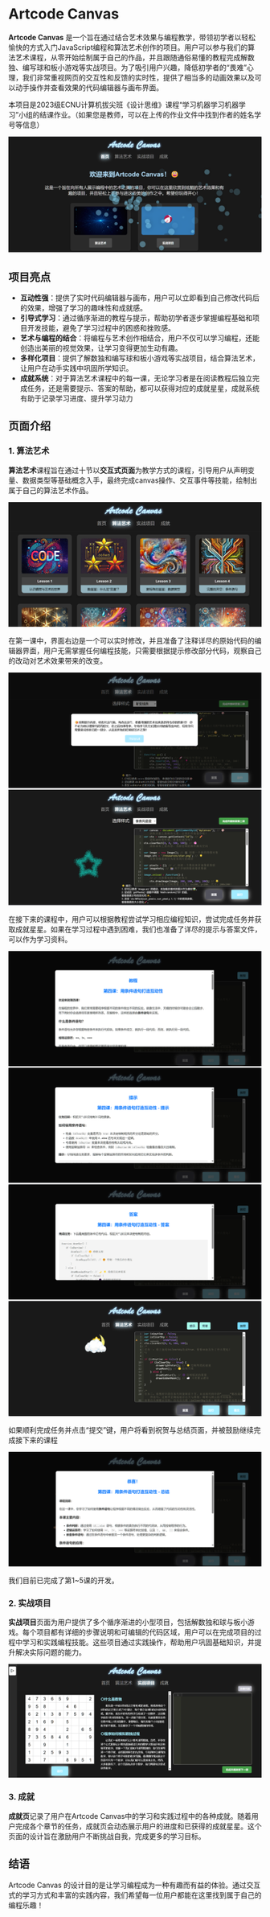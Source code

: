 # Artcode Canvas

**Artcode Canvas** 是一个旨在通过结合艺术效果与编程教学，带领初学者以轻松愉快的方式入门JavaScript编程和算法艺术创作的项目。用户可以参与我们的算法艺术课程，从零开始绘制属于自己的作品，并且跟随通俗易懂的教程完成解数独、编写球和板小游戏等实战项目。为了吸引用户兴趣，降低初学者的“畏难”心理，我们非常重视网页的交互性和反馈的实时性，提供了相当多的动画效果以及可以动手操作并查看效果的代码编辑器与画布界面。

本项目是2023级ECNU计算机拔尖班《设计思维》课程“学习机器学习机器学习”小组的结课作业。（如果您是教师，可以在上传的作业文件中找到作者的姓名学号等信息）

![](resources/Readme/index.png)

## 项目亮点

- **互动性强**：提供了实时代码编辑器与画布，用户可以立即看到自己修改代码后的效果，增强了学习的趣味性和成就感。
- **引导式学习**：通过循序渐进的教程与提示，帮助初学者逐步掌握编程基础和项目开发技能，避免了学习过程中的困惑和挫败感。
- **艺术与编程的结合**：将编程与艺术创作相结合，用户不仅可以学习编程，还能创造出美丽的视觉效果，让学习变得更加生动有趣。
- **多样化项目**：提供了解数独和编写球和板小游戏等实战项目，结合算法艺术，让用户在动手实践中巩固所学知识。
- **成就系统**：对于算法艺术课程中的每一课，无论学习者是在阅读教程后独立完成任务，还是需要提示、答案的帮助，都可以获得对应的成就星星，成就系统有助于记录学习进度、提升学习动力

## 页面介绍

### 1. 算法艺术

**算法艺术**课程旨在通过十节以**交互式页面**为教学方式的课程，引导用户从声明变量、数据类型等基础概念入手，最终完成canvas操作、交互事件等技能，绘制出属于自己的算法艺术作品。

![](resources/Readme/algorithms.png)

在第一课中，界面右边是一个可以实时修改，并且准备了注释详尽的原始代码的编辑器界面，用户无需掌握任何编程技能，只需要根据提示修改部分代码，观察自己的改动对艺术效果带来的改变。

![](resources/Readme/lesson1.png)
![](resources/Readme/lesson1_2.png)

在接下来的课程中，用户可以根据教程尝试学习相应编程知识，尝试完成任务并获取成就星星。如果在学习过程中遇到困难，我们也准备了详尽的提示与答案文件，可以作为学习资料。

![](resources/Readme/tutorial.png)
![](resources/Readme/hint.png)
![](resources/Readme/answer.png)
![](resources/Readme/canvas.png)

如果顺利完成任务并点击“提交”键，用户将看到祝贺与总结页面，并被鼓励继续完成接下来的课程

![](resources/Readme/conclusion.png)

我们目前已完成了第1~5课的开发。

### 2. 实战项目

**实战项目**页面为用户提供了多个循序渐进的小型项目，包括解数独和球与板小游戏。每个项目都有详细的步骤说明和可编辑的代码区域，用户可以在完成项目的过程中学习和实践编程技能。这些项目通过实践操作，帮助用户巩固基础知识，并提升解决实际问题的能力。

![](resources/Readme/projects.png)


### 3. 成就

**成就页**记录了用户在Artcode Canvas中的学习和实践过程中的各种成就。随着用户完成各个章节的任务，成就页会动态展示用户的进度和已获得的成就星星。这个页面的设计旨在激励用户不断挑战自我，完成更多的学习目标。

## 结语
Artcode Canvas 的设计目的是让学习编程成为一种有趣而有益的体验。通过交互式的学习方式和丰富的实践内容，我们希望每一位用户都能在这里找到属于自己的编程乐趣！
